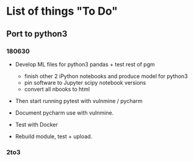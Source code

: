 # List of things "To Do"


## Port to python3

### 180630
* Develop ML files for python3 pandas + test rest of pgm
    * finish other 2 iPython notebooks and produce model for python3
    * pin software to Jupyter scipy notebook versions
    * convert all nbooks to html

* Then start running pytest with vulnmine / pycharm
* Document pycharm use with vulnmine.
* Test with Docker
* Rebuild module, test + upload.

### 2to3

